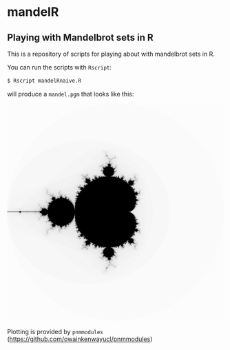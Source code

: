# mandelR
## Playing with Mandelbrot sets in R

This is a repository of scripts for playing about with mandelbrot sets in R.

You can run the scripts with `Rscript`:

```bash
$ Rscript mandelRnaive.R
```

will produce a `mandel.pgm` that looks like this:

![exmample plot](example.png)

Plotting is provided by `pnmmodules` (https://github.com/owainkenwayucl/pnmmodules)